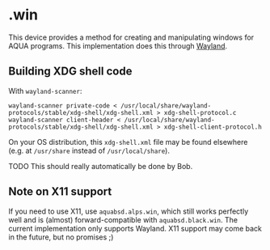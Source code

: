 # .win

This device provides a method for creating and manipulating windows for AQUA programs.
This implementation does this through [Wayland](https://wayland.freedesktop.org/).

## Building XDG shell code

With `wayland-scanner`:

```console
wayland-scanner private-code < /usr/local/share/wayland-protocols/stable/xdg-shell/xdg-shell.xml > xdg-shell-protocol.c
wayland-scanner client-header < /usr/local/share/wayland-protocols/stable/xdg-shell/xdg-shell.xml > xdg-shell-client-protocol.h
```

On your OS distribution, this `xdg-shell.xml` file may be found elsewhere (e.g. at `/usr/share` instead of `/usr/local/share`).

TODO This should really automatically be done by Bob.

## Note on X11 support

If you need to use X11, use `aquabsd.alps.win`, which still works perfectly well and is (almost) forward-compatible with `aquabsd.black.win`.
The current implementation only supports Wayland.
X11 support may come back in the future, but no promises ;)
